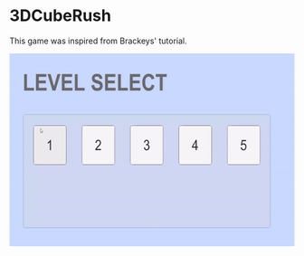 # 3DCubeRush

This game was inspired from Brackeys' tutorial.
<p align="center">
    <img src="cuberush.gif" width="600" height="341"/>
</p>
